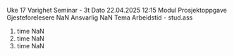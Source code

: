 Uke                                    17
Varighet                     Seminar - 3t
Dato                     22.04.2025 12:15
Modul                     Prosjektoppgave
Gjesteforelesere                      NaN
Ansvarlig                             NaN
Tema                Arbeidstid - stud.ass
1. time                               NaN
2. time                               NaN
3. time                               NaN
